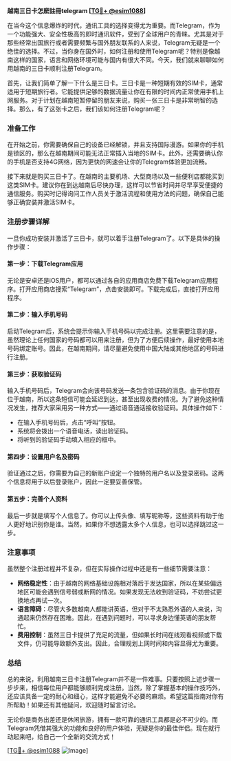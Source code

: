 **越南三日卡怎麽註冊telegram [[TG💪+ @esim1088](https://t.me/s/esim1088)]**

在当今这个信息爆炸的时代，通讯工具的选择变得尤为重要。而Telegram，作为一个功能强大、安全性极高的即时通讯软件，受到了全球用户的青睐。尤其是对于那些经常出国旅行或者需要频繁与国外朋友联系的人来说，Telegram无疑是一个绝佳的选择。不过，当你身在国外时，如何注册和使用Telegram呢？特别是像越南这样的国家，语言和网络环境可能与国内有很大不同。今天，我们就来聊聊如何用越南的三日卡顺利注册Telegram。

首先，让我们简单了解一下什么是三日卡。三日卡是一种短期有效的SIM卡，通常适用于短期旅行者。它能提供足够的数据流量让你在有限的时间内正常使用手机上网服务。对于计划在越南短暂停留的朋友来说，购买一张三日卡是非常明智的选择。那么，有了这张卡之后，我们该如何注册Telegram呢？

### 准备工作

在开始之前，你需要确保自己的设备已经解锁，并且支持国际漫游。如果你的手机是锁区的，那么在越南期间可能无法正常插入当地的SIM卡。此外，还需要确认你的手机是否支持4G网络，因为更快的网速会让你的Telegram体验更加流畅。

接下来就是购买三日卡了。在越南的主要机场、大型商场以及一些便利店都能买到这类SIM卡。建议你在到达越南后尽快办理，这样可以节省时间并尽早享受便捷的通信服务。购买时记得询问工作人员关于激活流程和使用方法的问题，确保自己能够正确安装并激活SIM卡。

### 注册步骤详解

一旦你成功安装并激活了三日卡，就可以着手注册Telegram了。以下是具体的操作步骤：

#### 第一步：下载Telegram应用
无论是安卓还是iOS用户，都可以通过各自的应用商店免费下载Telegram应用程序。打开应用商店搜索“Telegram”，点击安装即可。下载完成后，直接打开应用程序。

#### 第二步：输入手机号码
启动Telegram后，系统会提示你输入手机号码以完成注册。这里需要注意的是，虽然理论上任何国家的号码都可以用来注册，但为了方便后续操作，最好使用本地号码绑定账号。因此，在越南期间，请尽量避免使用中国大陆或其他地区的号码进行注册。

#### 第三步：获取验证码
输入手机号码后，Telegram会向该号码发送一条包含验证码的消息。由于你现在位于越南，所以这条短信可能会延迟到达，甚至出现收费的情况。为了避免这种情况发生，推荐大家采用另一种方式——通过语音通话接收验证码。具体操作如下：
- 在输入手机号码后，点击“呼叫”按钮。
- 系统将会拨出一个语音电话，读出验证码。
- 将听到的验证码手动填入相应的框中。

#### 第四步：设置用户名及密码
验证通过之后，你需要为自己的新账户设定一个独特的用户名以及登录密码。这两个信息将用于以后登录账户，因此一定要妥善保管。

#### 第五步：完善个人资料
最后一步就是填写个人信息了。你可以上传头像、填写昵称等，这些资料有助于他人更好地识别你是谁。当然，如果你不想透露太多个人信息，也可以选择跳过这一步。

### 注意事项

虽然整个注册过程并不复杂，但在实际操作过程中还是有一些细节需要注意：
- **网络稳定性**：由于越南的网络基础设施相对落后于发达国家，所以在某些偏远地区可能会遇到信号弱或断网的情况。如果发现无法收到验证码，不妨尝试更换地点再试一次。
- **语言障碍**：尽管大多数越南人都能讲英语，但对于不太熟悉外语的人来说，沟通起来仍然存在困难。因此，在遇到问题时，可以寻求身边懂英语的朋友帮忙。
- **费用控制**：虽然三日卡提供了充足的流量，但如果长时间在线观看视频或下载文件，仍可能导致额外支出。因此，合理规划上网时间和内容显得尤为重要。

### 总结

总的来说，利用越南三日卡注册Telegram并不是一件难事。只要按照上述步骤一步步来，相信每位用户都能够顺利完成注册。当然，除了掌握基本的操作技巧外，还应该具备一定的耐心和细心，这样才能避免不必要的麻烦。希望这篇指南对你有所帮助！如果还有其他疑问，欢迎随时留言讨论。

无论你是商务出差还是休闲旅游，拥有一款可靠的通讯工具都是必不可少的。而Telegram凭借其强大的功能和良好的用户体验，无疑是你的最佳伴侣。现在就行动起来吧，给自己一个全新的交流方式！

[[TG💪+ @esim1088](https://t.me/s/esim1088) ![Image](https://i.postimg.cc/4NQfJmqS/Snipaste-2025-05-13-00-14-12.png)]